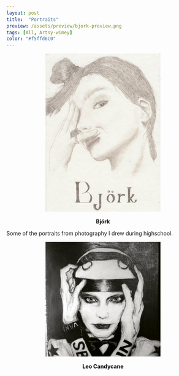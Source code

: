 ```yaml
---
layout: post
title:  "Portraits"
preview: /assets/preview/bjork-preview.png
tags: [All, Artsy-wimey]
color: "#f5ffd6C0"
---
```



<p align="center">
    <img src="/assets/bjork.jpg" width="300"/>
</p>
<p align="center">
<span style="font-weight: 800;">Björk</span>
 </p>
Some of the portraits from photography I drew during highschool.


<p align="center">
	   <img src="/assets/leo-full.png" width="300"/>
</p>
<p align="center">
<span style="font-weight: 800;">Leo Candycane</span>
 </p>

